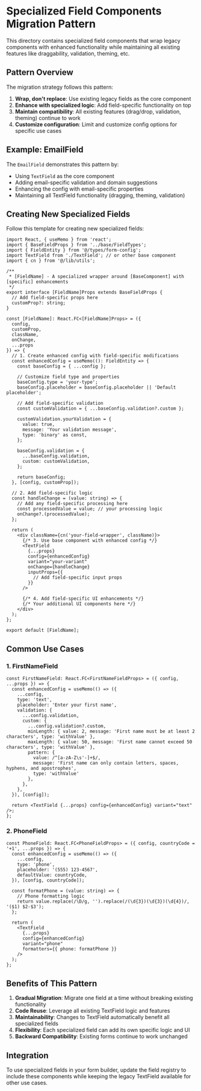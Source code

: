 # Specialized Field Components Migration Pattern

This directory contains specialized field components that wrap legacy components with enhanced functionality while maintaining all existing features like draggability, validation, theming, etc.

## Pattern Overview

The migration strategy follows this pattern:
1. **Wrap, don't replace**: Use existing legacy fields as the core component
2. **Enhance with specialized logic**: Add field-specific functionality on top
3. **Maintain compatibility**: All existing features (drag/drop, validation, theming) continue to work
4. **Customize configuration**: Limit and customize config options for specific use cases

## Example: EmailField

The `EmailField` demonstrates this pattern by:
- Using `TextField` as the core component
- Adding email-specific validation and domain suggestions
- Enhancing the config with email-specific properties
- Maintaining all TextField functionality (dragging, theming, validation)

## Creating New Specialized Fields

Follow this template for creating new specialized fields:

```tsx
import React, { useMemo } from 'react';
import { BaseFieldProps } from '../base/FieldTypes';
import { FieldEntity } from '@/types/form-config';
import TextField from './TextField'; // or other base component
import { cn } from '@/lib/utils';

/**
 * [FieldName] - A specialized wrapper around [BaseComponent] with [specific] enhancements
 */
export interface [FieldName]Props extends BaseFieldProps {
  // Add field-specific props here
  customProp?: string;
}

const [FieldName]: React.FC<[FieldName]Props> = ({
  config,
  customProp,
  className,
  onChange,
  ...props
}) => {
  // 1. Create enhanced config with field-specific modifications
  const enhancedConfig = useMemo((): FieldEntity => {
    const baseConfig = { ...config };
    
    // Customize field type and properties
    baseConfig.type = 'your-type';
    baseConfig.placeholder = baseConfig.placeholder || 'Default placeholder';
    
    // Add field-specific validation
    const customValidation = { ...baseConfig.validation?.custom };
    
    customValidation.yourValidation = {
      value: true,
      message: 'Your validation message',
      type: 'binary' as const,
    };
    
    baseConfig.validation = {
      ...baseConfig.validation,
      custom: customValidation,
    };
    
    return baseConfig;
  }, [config, customProp]);

  // 2. Add field-specific logic
  const handleChange = (value: string) => {
    // Add any field-specific processing here
    const processedValue = value; // your processing logic
    onChange?.(processedValue);
  };

  return (
    <div className={cn('your-field-wrapper', className)}>
      {/* 3. Use base component with enhanced config */}
      <TextField
        {...props}
        config={enhancedConfig}
        variant="your-variant"
        onChange={handleChange}
        inputProps={{
          // Add field-specific input props
        }}
      />
      
      {/* 4. Add field-specific UI enhancements */}
      {/* Your additional UI components here */}
    </div>
  );
};

export default [FieldName];
```

## Common Use Cases

### 1. FirstNameField
```tsx
const FirstNameField: React.FC<FirstNameFieldProps> = ({ config, ...props }) => {
  const enhancedConfig = useMemo(() => ({
    ...config,
    type: 'text',
    placeholder: 'Enter your first name',
    validation: {
      ...config.validation,
      custom: {
        ...config.validation?.custom,
        minLength: { value: 2, message: 'First name must be at least 2 characters', type: 'withValue' },
        maxLength: { value: 50, message: 'First name cannot exceed 50 characters', type: 'withValue' },
        pattern: { 
          value: /^[a-zA-Z\s'-]+$/, 
          message: 'First name can only contain letters, spaces, hyphens, and apostrophes', 
          type: 'withValue' 
        },
      },
    },
  }), [config]);

  return <TextField {...props} config={enhancedConfig} variant="text" />;
};
```

### 2. PhoneField
```tsx
const PhoneField: React.FC<PhoneFieldProps> = ({ config, countryCode = '+1', ...props }) => {
  const enhancedConfig = useMemo(() => ({
    ...config,
    type: 'phone',
    placeholder: '(555) 123-4567',
    defaultValue: countryCode,
  }), [config, countryCode]);

  const formatPhone = (value: string) => {
    // Phone formatting logic
    return value.replace(/\D/g, '').replace(/(\d{3})(\d{3})(\d{4})/, '($1) $2-$3');
  };

  return (
    <TextField
      {...props}
      config={enhancedConfig}
      variant="phone"
      formatters={{ phone: formatPhone }}
    />
  );
};
```

## Benefits of This Pattern

1. **Gradual Migration**: Migrate one field at a time without breaking existing functionality
2. **Code Reuse**: Leverage all existing TextField logic and features
3. **Maintainability**: Changes to TextField automatically benefit all specialized fields
4. **Flexibility**: Each specialized field can add its own specific logic and UI
5. **Backward Compatibility**: Existing forms continue to work unchanged

## Integration

To use specialized fields in your form builder, update the field registry to include these components while keeping the legacy TextField available for other use cases.
